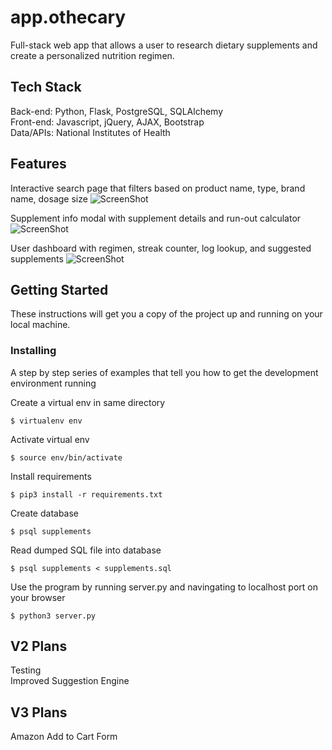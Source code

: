 # app.othecary

Full-stack web app that allows a user to research dietary supplements and create a personalized nutrition regimen.

## Tech Stack

Back-end: Python, Flask, PostgreSQL, SQLAlchemy   
Front-end: Javascript, jQuery, AJAX, Bootstrap   
Data/APIs: National Institutes of Health   

## Features
Interactive search page that filters based on product name, type, brand name, dosage size
![ScreenShot](https://raw.github.com/jennantilla/app.othecary/master/static/images/search.png)

Supplement info modal with supplement details and run-out calculator
![ScreenShot](https://raw.github.com/jennantilla/app.othecary/master/static/images/info.png)

User dashboard with regimen, streak counter, log lookup, and suggested supplements
![ScreenShot](https://raw.github.com/jennantilla/app.othecary/master/static/images/dashboard.png)

## Getting Started

These instructions will get you a copy of the project up and running on your local machine.


### Installing

A step by step series of examples that tell you how to get the development environment running

Create a virtual env in same directory

```
$ virtualenv env
```

Activate virtual env

```
$ source env/bin/activate
```

Install requirements

```
$ pip3 install -r requirements.txt
```

Create database

```
$ psql supplements
```

Read dumped SQL file into database

```
$ psql supplements < supplements.sql
```

Use the program by running server.py and navingating to localhost port on your browser

```
$ python3 server.py
```

## V2 Plans

Testing   
Improved Suggestion Engine

## V3 Plans
Amazon Add to Cart Form